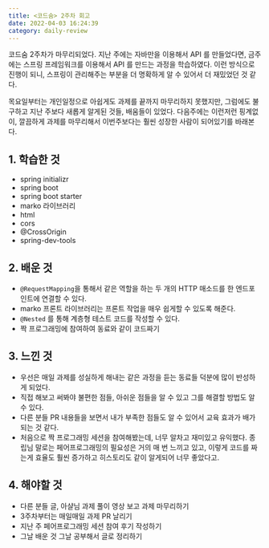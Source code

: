 ```yaml
---
title: <코드숨> 2주차 회고
date: 2022-04-03 16:24:39
category: daily-review
---
```


코드숨 2주차가 마무리되었다. 지난 주에는 자바만을 이용해서 API 를 만들었다면, 금주에는 스프링 프레임워크를 이용해서 API 를 만드는 과정을 학습하였다. 이런 방식으로 진행이 되니, 스프링이 관리해주는 부분을 더 명확하게 알 수 있어서 더 재밌었던 것 같다.

목요일부터는 개인일정으로 아쉽게도 과제를 끝까지 마무리하지 못했지만, 그럼에도 불구하고 지난 주보다 새롭게 알게된 것들, 배움들이 있었다. 다음주에는 이런저런 핑계없이, 깔끔하게 과제를 마무리해서 이번주보다는 훨씬 성장한 사람이 되어있기를 바래본다.

## 1. 학습한 것

- spring initializr
- spring boot
- spring boot starter
- marko 라이브러리
- html
- cors
- @CrossOrigin
- spring-dev-tools

## 2. 배운 것

- `@RequestMapping`을 통해서 같은 역할을 하는 두 개의 HTTP 매소드를 한 엔드포인트에 연결할 수 있다.
- marko 프론트 라이브러리는 프론트 작업을 매우 쉽게할 수 있도록 해준다.
- `@Nested` 를 통해 계층형 테스트 코드를 작성할 수 있다.
- 짝 프로그래밍에 참여하여 동료와 같이 코드짜기

## 3. 느낀 것

- 우선은 매일 과제를 성실하게 해내는 같은 과정을 듣는 동료들 덕분에 많이 반성하게 되었다.
- 직접 해보고 써봐야 불편한 점들, 아쉬운 점들을 알 수 있고 그를 해결할 방법도 알 수 있다.
- 다른 분들 PR 내용들을 보면서 내가 부족한 점들도 알 수 있어서 교육 효과가 배가 되는 것 같다.
- 처음으로 짝 프로그래밍 세션을 참여해봤는데, 너무 알차고 재미있고 유익했다. 종립님 말로는 페어프로그래밍의 필요성은 거의 매 번 느끼고 있고, 이렇게 코드를 짜는게 효율도 훨씬 증가하고 히스토리도 같이 알게되어 너무 좋았다고. 

## 4. 해야할 것

- 다른 분들 글, 아샬님 과제 풀이 영상 보고 과제 마무리하기
- 3주차부터는 매일매일 과제 PR 날리기
- 지난 주 페어프로그래밍 세션 참여 후기 작성하기
- 그날 배운 것 그날 공부해서 글로 정리하기